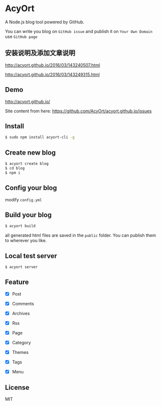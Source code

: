 # AcyOrt

A Node.js blog tool powered by GitHub.

You can write you blog on `GitHub issue` and publish it on `Your Own Domain` use `GitHub page`

## 安装说明及添加文章说明
http://acyort.github.io/2016/03/143240507.html

http://acyort.github.io/2016/03/143249315.html

## Demo

http://acyort.github.io/

Site content from here: https://github.com/AcyOrt/acyort.github.io/issues

## Install

```bash
$ sudo npm install acyort-cli -g
```

## Create new blog

```bash
$ acyort create blog
$ cd blog
$ npm i
```

## Config your blog

modify `config.yml`

## Build your blog

```bash
$ acyort build
``` 

all generated html files are saved in the `public` folder. You can publish them to wherever you like.

## Local test server

```bash
$ acyort server
```

## Feature

- [x] Post 
- [x] Comments
- [x] Archives
- [x] Rss
- [x] Page 
- [x] Category
- [x] Themes
- [x] Tags 
- [x] Menu


## License

MIT